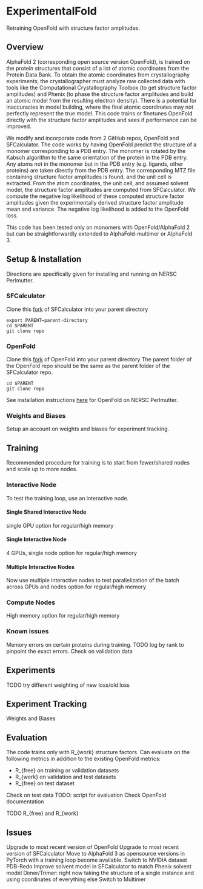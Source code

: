 # ExperimentalFold

Retraining OpenFold with structure factor amplitudes.

## Overview

AlphaFold 2 (corresponding open source version OpenFold), is trained on the protein structures that consist of a list of atomic coordinates from the Protein Data Bank. To obtain the atomic coordinates from crystallography experiments, the crystallographer must analyze raw collected data with tools like the Computational Crystallography Toolbox (to get structure factor amplitudes) and Phenix (to phase the structure factor amplitudes and build an atomic model from the resulting electron density). There is a potential for inaccuracies in model building, where the final atomic coordinates may not perfectly represent the true model. This code trains or finetunes OpenFold directly with the structure factor amplitudes and sees if performance can be improved.

We modify and incorporate code from 2 GitHub repos, OpenFold and SFCalculator. The code works by having OpenFold predict the structure of a monomer corresponding to a PDB entry. The monomer is rotated by the Kabsch algorithm to the same orientation of the protein in the PDB entry. Any atoms not in the monomer but in the PDB entry (e.g. ligands, other proteins) are taken directly from the PDB entry. The corresponding MTZ file containing structure factor amplitudes is found, and the unit cell is extracted. From the atom coordinates, the unit cell, and assumed solvent model, the structure factor amplitudes are computed from SFCalculator. We compute the negative log likelihood of these computed structure factor amplitudes given the experimentally derived structure factor amplitude mean and variance. The negative log likelihood is added to the OpenFold loss. 

This code has been tested only on monomers with OpenFold/AlphaFold 2 but can be straightforwardly extended to AlphaFold-multimer or AlphaFold 3.

## Setup & Installation

Directions are specifically given for installing and running on NERSC Perlmutter.

### SFCalculator

Clone this [fork]() of SFCalculator into your parent directory

```
export PARENT=parent-directory
cd $PARENT
git clone repo
```

### OpenFold

Clone this [fork]() of OpenFold into your parent directory
The parent folder of the OpenFold repo should be the same as the parent folder of the SFCalculator repo.

```
cd $PARENT
git clone repo
```

See installation instructions [here]() for OpenFold on NERSC Perlmutter.

### Weights and Biases

Setup an account on weights and biases for experiment tracking.

## Training

Recommended procedure for training is to start from fewer/shared nodes and scale up to more nodes.

### Interactive Node

To test the training loop, use an interactive node.

#### Single Shared Interactive Node

single GPU
option for regular/high memory

#### Single Interactive Node

4 GPUs, single node
option for regular/high memory

#### Multiple Interactive Nodes

Now use multiple interactive nodes to test parallelization of the batch across GPUs and nodes
option for regular/high memory

### Compute Nodes

High memory
option for regular/high memory

### Known issues

Memory errors on certain proteins during training. 
TODO log by rank to pinpoint the exact errors.
Check on validation data

## Experiments

TODO
try different weighting of new loss/old loss

## Experiment Tracking

Weights and Biases 

## Evaluation

The code trains only with R_{work} structure factors. Can evaluate on the following metrics in addition to the existing OpenFold metrics:
- R_{free} on training or validation datasets
- R_{work} on validation and test datasets
- R_{free} on test dataset

Check on test data
TODO: script for evaluation
Check OpenFold documentation

TODO
R_{free} and R_{work}

## Issues

Upgrade to most recent version of OpenFold
Upgrade to most recent version of SFCalculator
Move to AlphaFold 3 as opensource versions in PyTorch with a training loop become available.
Switch to NVIDIA dataset
PDB-Redo
Improve solvent model in SFCalculator to match Phenix solvent model
Dimer/Trimer: right now taking the structure of a single instance and using coordinates of everything else
Switch to Multimer